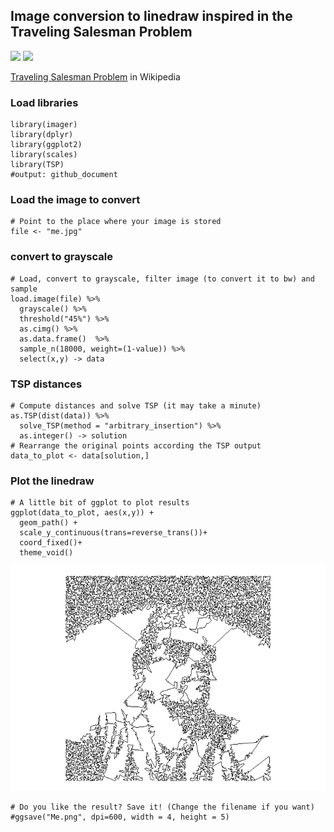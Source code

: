 Image conversion to linedraw inspired in the Traveling Salesman Problem
-----------------------------------------------------------------------

![](https://github.com/julianlavila/PhotosR/blob/master/me.jpg%2020%)
![](https://github.com/julianlavila/PhotosR/blob/master/Me.png%2020%)

[Traveling Salesman
Problem](https://en.wikipedia.org/wiki/Travelling_salesman_problem) in
Wikipedia

### Load libraries

    library(imager)
    library(dplyr)
    library(ggplot2)
    library(scales)
    library(TSP)
    #output: github_document

### Load the image to convert

    # Point to the place where your image is stored
    file <- "me.jpg"

### convert to grayscale

    # Load, convert to grayscale, filter image (to convert it to bw) and sample
    load.image(file) %>% 
      grayscale() %>%
      threshold("45%") %>% 
      as.cimg() %>% 
      as.data.frame()  %>% 
      sample_n(18000, weight=(1-value)) %>% 
      select(x,y) -> data

### TSP distances

    # Compute distances and solve TSP (it may take a minute)
    as.TSP(dist(data)) %>% 
      solve_TSP(method = "arbitrary_insertion") %>% 
      as.integer() -> solution
    # Rearrange the original points according the TSP output
    data_to_plot <- data[solution,]

### Plot the linedraw

    # A little bit of ggplot to plot results
    ggplot(data_to_plot, aes(x,y)) +
      geom_path() +
      scale_y_continuous(trans=reverse_trans())+
      coord_fixed()+
      theme_void()

![](README_files/figure-markdown_strict/Plot-1.png)

    # Do you like the result? Save it! (Change the filename if you want)
    #ggsave("Me.png", dpi=600, width = 4, height = 5)
